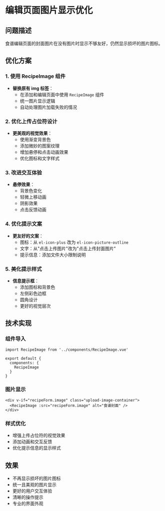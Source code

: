 # 编辑页面图片显示优化

## 问题描述

食谱编辑页面的封面图片在没有图片时显示不够友好，仍然显示损坏的图片图标。

## 优化方案

### 1. 使用 RecipeImage 组件

- **替换原有 img 标签**：
  - 在添加和编辑页面中使用 `RecipeImage` 组件
  - 统一图片显示逻辑
  - 自动处理图片加载失败的情况

### 2. 优化上传占位符设计

- **更美观的视觉效果**：
  - 使用渐变背景色
  - 添加微妙的图案纹理
  - 增加悬停和点击动画效果
  - 优化图标和文字样式

### 3. 改进交互体验

- **悬停效果**：
  - 背景色变化
  - 轻微上移动画
  - 阴影效果
  - 点击反馈动画

### 4. 优化提示文案

- **更友好的文案**：
  - 图标：从 `el-icon-plus` 改为 `el-icon-picture-outline`
  - 文字：从"点击上传图片"改为"点击上传封面图片"
  - 提示信息：添加文件大小限制说明

### 5. 美化提示样式

- **信息提示框**：
  - 添加图标和背景色
  - 左侧彩色边框
  - 圆角设计
  - 更好的视觉层次

## 技术实现

### 组件导入

```vue
import RecipeImage from '../components/RecipeImage.vue'

export default {
  components: {
    RecipeImage
  }
}
```

### 图片显示

```vue
<div v-if="recipeForm.image" class="upload-image-container">
  <RecipeImage :src="recipeForm.image" alt="食谱封面" />
</div>
```

### 样式优化

- 增强上传占位符的视觉效果
- 添加动画和交互反馈
- 优化提示信息的显示样式

## 效果

- 不再显示损坏的图片图标
- 统一且美观的图片显示
- 更好的用户交互体验
- 清晰的操作提示
- 专业的界面外观
